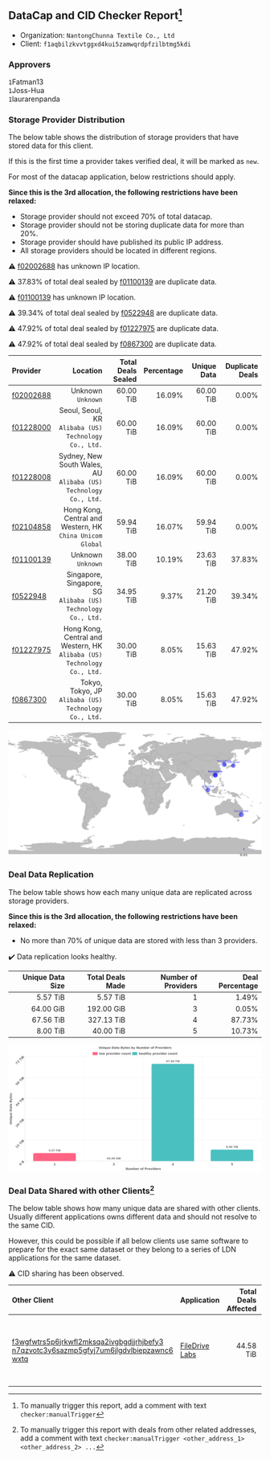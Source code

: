 ## DataCap and CID Checker Report[^1]
 - Organization: `NantongChunna Textile Co., Ltd `
 - Client: `f1aqbilzkvvtggxd4kui5zamwqrdpfzilbtmg5kdi`
### Approvers
`1`Fatman13<br/>`1`Joss-Hua<br/>`1`laurarenpanda

### Storage Provider Distribution
The below table shows the distribution of storage providers that have stored data for this client.

If this is the first time a provider takes verified deal, it will be marked as `new`.

For most of the datacap application, below restrictions should apply.

**Since this is the 3rd allocation, the following restrictions have been relaxed:**
 - Storage provider should not exceed 70% of total datacap.
 - Storage provider should not be storing duplicate data for more than 20%.
 - Storage provider should have published its public IP address.
 - All storage providers should be located in different regions.

⚠️ [f02002688](https://filfox.info/en/address/f02002688) has unknown IP location.

⚠️ 37.83% of total deal sealed by [f01100139](https://filfox.info/en/address/f01100139) are duplicate data.

⚠️ [f01100139](https://filfox.info/en/address/f01100139) has unknown IP location.

⚠️ 39.34% of total deal sealed by [f0522948](https://filfox.info/en/address/f0522948) are duplicate data.

⚠️ 47.92% of total deal sealed by [f01227975](https://filfox.info/en/address/f01227975) are duplicate data.

⚠️ 47.92% of total deal sealed by [f0867300](https://filfox.info/en/address/f0867300) are duplicate data.

| Provider                                              |                                                                   Location | Total Deals Sealed | Percentage | Unique Data | Duplicate Deals |
| :---------------------------------------------------- | -------------------------------------------------------------------------: | -----------------: | ---------: | ----------: | --------------: |
| [f02002688](https://filfox.info/en/address/f02002688) |                                                      Unknown<br/>`Unknown` |          60.00 TiB |     16.09% |   60.00 TiB |           0.00% |
| [f01228000](https://filfox.info/en/address/f01228000) |                   Seoul, Seoul, KR<br/>`Alibaba (US) Technology Co., Ltd.` |          60.00 TiB |     16.09% |   60.00 TiB |           0.00% |
| [f01228008](https://filfox.info/en/address/f01228008) |        Sydney, New South Wales, AU<br/>`Alibaba (US) Technology Co., Ltd.` |          60.00 TiB |     16.09% |   60.00 TiB |           0.00% |
| [f02104858](https://filfox.info/en/address/f02104858) |               Hong Kong, Central and Western, HK<br/>`China Unicom Global` |          59.94 TiB |     16.07% |   59.94 TiB |           0.00% |
| [f01100139](https://filfox.info/en/address/f01100139) |                                                      Unknown<br/>`Unknown` |          38.00 TiB |     10.19% |   23.63 TiB |          37.83% |
| [f0522948](https://filfox.info/en/address/f0522948)   |           Singapore, Singapore, SG<br/>`Alibaba (US) Technology Co., Ltd.` |          34.95 TiB |      9.37% |   21.20 TiB |          39.34% |
| [f01227975](https://filfox.info/en/address/f01227975) | Hong Kong, Central and Western, HK<br/>`Alibaba (US) Technology Co., Ltd.` |          30.00 TiB |      8.05% |   15.63 TiB |          47.92% |
| [f0867300](https://filfox.info/en/address/f0867300)   |                   Tokyo, Tokyo, JP<br/>`Alibaba (US) Technology Co., Ltd.` |          30.00 TiB |      8.05% |   15.63 TiB |          47.92% |

<img src="https://raw.githubusercontent.com/data-preservation-programs/filplus-checker-assets/main/filecoin-project/filecoin-plus-large-datasets/issues/1219/1687772617264.png"/>

### Deal Data Replication
The below table shows how each many unique data are replicated across storage providers.


**Since this is the 3rd allocation, the following restrictions have been relaxed:**
- No more than 70% of unique data are stored with less than 3 providers.

✔️ Data replication looks healthy.

| Unique Data Size | Total Deals Made | Number of Providers | Deal Percentage |
| ---------------: | ---------------: | ------------------: | --------------: |
|         5.57 TiB |         5.57 TiB |                   1 |           1.49% |
|        64.00 GiB |       192.00 GiB |                   3 |           0.05% |
|        67.56 TiB |       327.13 TiB |                   4 |          87.73% |
|         8.00 TiB |        40.00 TiB |                   5 |          10.73% |

<img src="https://raw.githubusercontent.com/data-preservation-programs/filplus-checker-assets/main/filecoin-project/filecoin-plus-large-datasets/issues/1219/1687772618035.png"/>

### Deal Data Shared with other Clients[^3]
The below table shows how many unique data are shared with other clients.
Usually different applications owns different data and should not resolve to the same CID.

However, this could be possible if all below clients use same software to prepare for the exact same dataset or they belong to a series of LDN applications for the same dataset.

⚠️ CID sharing has been observed.

| Other Client                                                                                                                                                                                                              | Application                                                                                   | Total Deals Affected | Unique CIDs | Approvers                                                                                                                            |
| :------------------------------------------------------------------------------------------------------------------------------------------------------------------------------------------------------------------------ | :-------------------------------------------------------------------------------------------- | -------------------: | ----------: | :----------------------------------------------------------------------------------------------------------------------------------- |
| [f3wgfwtrs5p6jrkwfl2mksqa2ivgbgdjjrhjbefy3<br/>n7qzvotc3y6sazmp5gfyj7um6jlgdvlbiepzawnc6<br/>wxtq](https://filfox.info/en/address/f3wgfwtrs5p6jrkwfl2mksqa2ivgbgdjjrhjbefy3n7qzvotc3y6sazmp5gfyj7um6jlgdvlbiepzawnc6wxtq) | [FileDrive Labs](https://github.com/filecoin-project/filecoin-plus-large-datasets/issues/453) |            44.58 TiB |         180 | `1`GaryGJG<br/>`1`IreneYoung<br/>`3`Joss-Hua<br/>`1`liyunzhi-666<br/>`1`MegTei<br/>`1`MetaWaveInfo<br/>`3`newwebgroup<br/>`2`psh0691 |

[^1]: To manually trigger this report, add a comment with text `checker:manualTrigger`

[^2]: Deals from those addresses are combined into this report as they are specified with `checker:manualTrigger`

[^3]: To manually trigger this report with deals from other related addresses, add a comment with text `checker:manualTrigger <other_address_1> <other_address_2> ...`

